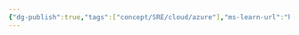 ```yaml
---
{"dg-publish":true,"tags":["concept/SRE/cloud/azure"],"ms-learn-url":"https://learn.microsoft.com/en-us/azure/advisor/advisor-overview","definition":"Advisor is a digital cloud assistant that helps you follow best practices to optimize your Azure deployments.","permalink":"/concepts/azure-adviser/","dgPassFrontmatter":true}
---
```


